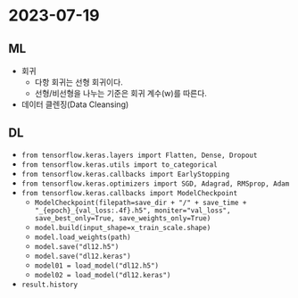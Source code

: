 # 2023-07-19

## ML
* 회귀
    * 다항 회귀는 선형 회귀이다.
    * 선형/비선형을 나누는 기준은 회귀 계수(w)를 따른다.
* 데이터 클렌징(Data Cleansing)

## DL
* `from tensorflow.keras.layers import Flatten, Dense, Dropout`
* `from tensorflow.keras.utils import to_categorical`
* `from tensorflow.keras.callbacks import EarlyStopping`
* `from tensorflow.keras.optimizers import SGD, Adagrad, RMSprop, Adam`
* `from tensorflow.keras.callbacks import ModelCheckpoint`
    * `ModelCheckpoint(filepath=save_dir + "/" + save_time + "_{epoch}_{val_loss:.4f}.h5", moniter="val_loss", save_best_only=True, save_weights_only=True)`
    * `model.build(input_shape=x_train_scale.shape)`
    * `model.load_weights(path)`
    * `model.save("dl12.h5")`
    * `model.save("dl12.keras")`
    * `model01 = load_model("dl12.h5")`
    * `model02 = load_model("dl12.keras")`
* `result.history`